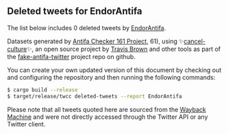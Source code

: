## Deleted tweets for EndorAntifa

The list below includes 0 deleted tweets by
[EndorAntifa](https://twitter.com/EndorAntifa).



Datasets generated by [Antifa Checker 161 Project](https://twitter.com/antifacheck161), 61), using ✨[cancel-culture](https://github.com/travisbrown/cancel-culture)✨, an open source project by 
[Travis Brown](https://twitter.com/travisbrown) and other tools as part of the 
[fake-antifa-twitter](https://github.com/antifacheck161/fake-antifa-twitter) project repo on github.

You can create your own updated version of this document by checking out and configuring the
repository and then running the following commands:

```bash
$ cargo build --release
$ target/release/twcc deleted-tweets --report EndorAntifa
```

Please note that all tweets quoted here are sourced from the
[Wayback Machine](https://web.archive.org) and were not directly accessed through the Twitter API or
any Twitter client.

